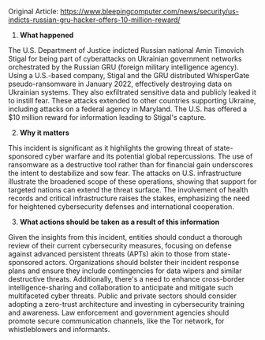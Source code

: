 Original Article: https://www.bleepingcomputer.com/news/security/us-indicts-russian-gru-hacker-offers-10-million-reward/

1) **What happened**

The U.S. Department of Justice indicted Russian national Amin Timovich Stigal for being part of cyberattacks on Ukrainian government networks orchestrated by the Russian GRU (foreign military intelligence agency). Using a U.S.-based company, Stigal and the GRU distributed WhisperGate pseudo-ransomware in January 2022, effectively destroying data on Ukrainian systems. They also exfiltrated sensitive data and publicly leaked it to instill fear. These attacks extended to other countries supporting Ukraine, including attacks on a federal agency in Maryland. The U.S. has offered a $10 million reward for information leading to Stigal's capture.

2) **Why it matters**

This incident is significant as it highlights the growing threat of state-sponsored cyber warfare and its potential global repercussions. The use of ransomware as a destructive tool rather than for financial gain underscores the intent to destabilize and sow fear. The attacks on U.S. infrastructure illustrate the broadened scope of these operations, showing that support for targeted nations can extend the threat surface. The involvement of health records and critical infrastructure raises the stakes, emphasizing the need for heightened cybersecurity defenses and international cooperation.

3) **What actions should be taken as a result of this information**

Given the insights from this incident, entities should conduct a thorough review of their current cybersecurity measures, focusing on defense against advanced persistent threats (APTs) akin to those from state-sponsored actors. Organizations should bolster their incident response plans and ensure they include contingencies for data wipers and similar destructive threats. Additionally, there's a need to enhance cross-border intelligence-sharing and collaboration to anticipate and mitigate such multifaceted cyber threats. Public and private sectors should consider adopting a zero-trust architecture and investing in cybersecurity training and awareness. Law enforcement and government agencies should promote secure communication channels, like the Tor network, for whistleblowers and informants.